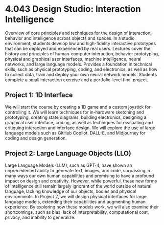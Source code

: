 # 4.043 Design Studio: Interaction Intelligence

Overview of core principles and techniques for the design of interaction, behavior and intelligence across objects and spaces. In a studio environment, students develop low and high-fidelity interactive prototypes that can be deployed and experienced by real users. Lectures cover the history and principles of human-computer interaction, behavior prototyping, physical and graphical user interfaces, machine intelligence, neural networks, and large language models. Provides a foundation in technical skills, such as physical prototyping, coding, and electronics, as well as how to collect data, train and deploy your own neural network models. Students complete a small interaction exercise and a portfolio-level final project. 

## Project 1: 1D Interface

We will start the course by creating a 1D game and a custom joystick for controlling it. We will learn techniques for in-hardware sketching and prototyping, creating state diagrams, building electronics, designing a graphical user interface, coding, as well as techniques for evaluating and critiquing interaction and interface design. We will explore the use of large language models such as GitHub Copilot, DALL-E, and Midjourney for coding and design generation. 

## Project 2: Large Language Objects (LLO)

Large Language Models (LLM), such as GPT-4, have shown an unprecedented ability to generate text, images, and code, surpassing in many ways our own human capabilities and promising to have a profound impact on design and creativity. However, while powerful, these new forms of intelligence still remain largely ignorant of the world outside of natural language, lacking knowledge of our objects, bodies and physical environments. In Project 2, we will design physical interfaces for large language models, extending their capabilities and augmenting human experience. By exploring how these models work, we will also examine their shortcomings, such as bias, lack of interpretability, computational cost, privacy, and inability to generalize.